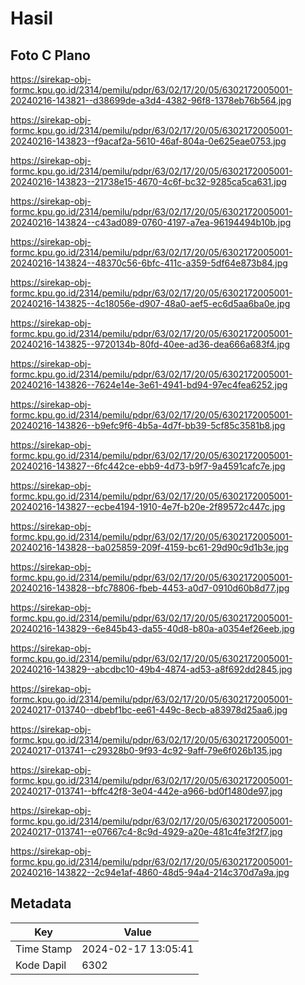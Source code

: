 # Hasil

## Foto C Plano

https://sirekap-obj-formc.kpu.go.id/2314/pemilu/pdpr/63/02/17/20/05/6302172005001-20240216-143821--d38699de-a3d4-4382-96f8-1378eb76b564.jpg

https://sirekap-obj-formc.kpu.go.id/2314/pemilu/pdpr/63/02/17/20/05/6302172005001-20240216-143823--f9acaf2a-5610-46af-804a-0e625eae0753.jpg

https://sirekap-obj-formc.kpu.go.id/2314/pemilu/pdpr/63/02/17/20/05/6302172005001-20240216-143823--21738e15-4670-4c6f-bc32-9285ca5ca631.jpg

https://sirekap-obj-formc.kpu.go.id/2314/pemilu/pdpr/63/02/17/20/05/6302172005001-20240216-143824--c43ad089-0760-4197-a7ea-96194494b10b.jpg

https://sirekap-obj-formc.kpu.go.id/2314/pemilu/pdpr/63/02/17/20/05/6302172005001-20240216-143824--48370c56-6bfc-411c-a359-5df64e873b84.jpg

https://sirekap-obj-formc.kpu.go.id/2314/pemilu/pdpr/63/02/17/20/05/6302172005001-20240216-143825--4c18056e-d907-48a0-aef5-ec6d5aa6ba0e.jpg

https://sirekap-obj-formc.kpu.go.id/2314/pemilu/pdpr/63/02/17/20/05/6302172005001-20240216-143825--9720134b-80fd-40ee-ad36-dea666a683f4.jpg

https://sirekap-obj-formc.kpu.go.id/2314/pemilu/pdpr/63/02/17/20/05/6302172005001-20240216-143826--7624e14e-3e61-4941-bd94-97ec4fea6252.jpg

https://sirekap-obj-formc.kpu.go.id/2314/pemilu/pdpr/63/02/17/20/05/6302172005001-20240216-143826--b9efc9f6-4b5a-4d7f-bb39-5cf85c3581b8.jpg

https://sirekap-obj-formc.kpu.go.id/2314/pemilu/pdpr/63/02/17/20/05/6302172005001-20240216-143827--6fc442ce-ebb9-4d73-b9f7-9a4591cafc7e.jpg

https://sirekap-obj-formc.kpu.go.id/2314/pemilu/pdpr/63/02/17/20/05/6302172005001-20240216-143827--ecbe4194-1910-4e7f-b20e-2f89572c447c.jpg

https://sirekap-obj-formc.kpu.go.id/2314/pemilu/pdpr/63/02/17/20/05/6302172005001-20240216-143828--ba025859-209f-4159-bc61-29d90c9d1b3e.jpg

https://sirekap-obj-formc.kpu.go.id/2314/pemilu/pdpr/63/02/17/20/05/6302172005001-20240216-143828--bfc78806-fbeb-4453-a0d7-0910d60b8d77.jpg

https://sirekap-obj-formc.kpu.go.id/2314/pemilu/pdpr/63/02/17/20/05/6302172005001-20240216-143829--6e845b43-da55-40d8-b80a-a0354ef26eeb.jpg

https://sirekap-obj-formc.kpu.go.id/2314/pemilu/pdpr/63/02/17/20/05/6302172005001-20240216-143829--abcdbc10-49b4-4874-ad53-a8f692dd2845.jpg

https://sirekap-obj-formc.kpu.go.id/2314/pemilu/pdpr/63/02/17/20/05/6302172005001-20240217-013740--dbebf1bc-ee61-449c-8ecb-a83978d25aa6.jpg

https://sirekap-obj-formc.kpu.go.id/2314/pemilu/pdpr/63/02/17/20/05/6302172005001-20240217-013741--c29328b0-9f93-4c92-9aff-79e6f026b135.jpg

https://sirekap-obj-formc.kpu.go.id/2314/pemilu/pdpr/63/02/17/20/05/6302172005001-20240217-013741--bffc42f8-3e04-442e-a966-bd0f1480de97.jpg

https://sirekap-obj-formc.kpu.go.id/2314/pemilu/pdpr/63/02/17/20/05/6302172005001-20240217-013741--e07667c4-8c9d-4929-a20e-481c4fe3f2f7.jpg

https://sirekap-obj-formc.kpu.go.id/2314/pemilu/pdpr/63/02/17/20/05/6302172005001-20240216-143822--2c94e1af-4860-48d5-94a4-214c370d7a9a.jpg


## Metadata

| Key        | Value               |
| ---------- | ------------------- |
| Time Stamp | 2024-02-17 13:05:41 |
| Kode Dapil | 6302                |



